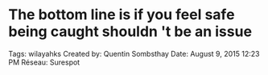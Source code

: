 # The bottom line is if you feel safe being caught shouldn 't be an issue

Tags: wilayahks
Created by: Quentin Sombsthay
Date: August 9, 2015 12:23 PM
Réseau: Surespot